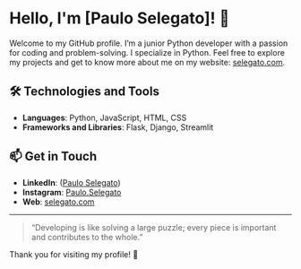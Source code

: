 # Hello, I'm [Paulo Selegato]! 👋

Welcome to my GitHub profile. I’m a junior Python developer with a passion for coding and problem-solving. I specialize in Python. Feel free to explore my projects and get to know more about me on my website: [selegato.com](https://selegato.com).

## 🛠️ Technologies and Tools
- **Languages**: Python, JavaScript, HTML, CSS
- **Frameworks and Libraries**: Flask, Django, Streamlit

## 📫 Get in Touch

- **LinkedIn**: ([Paulo Selegato](https://www.linkedin.com/in/paulo-selegato-a298012b6/))
- **Instagram**: [Paulo.Selegato](https://www.instagram.com/paulo.selegato)
- **Web**: [selegato.com](https://selegato.com)

---

> “Developing is like solving a large puzzle; every piece is important and contributes to the whole.”

Thank you for visiting my profile! 🚀
